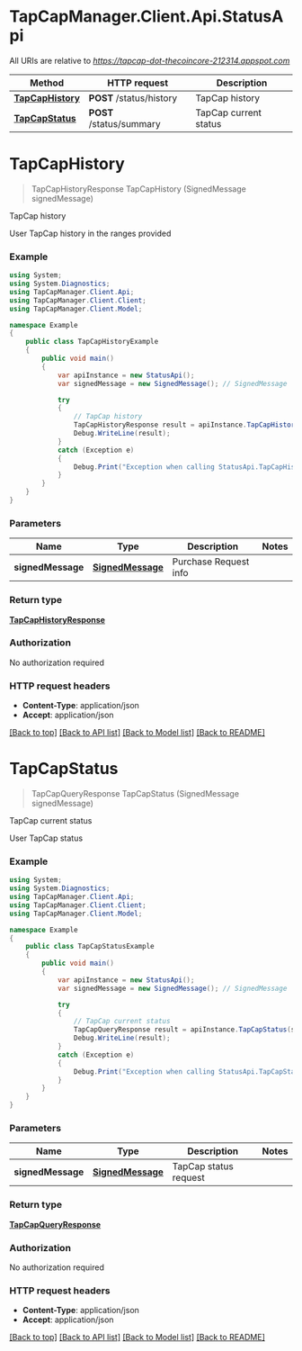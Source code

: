 # TapCapManager.Client.Api.StatusApi

All URIs are relative to *https://tapcap-dot-thecoincore-212314.appspot.com*

Method | HTTP request | Description
------------- | ------------- | -------------
[**TapCapHistory**](StatusApi.md#tapcaphistory) | **POST** /status/history | TapCap history
[**TapCapStatus**](StatusApi.md#tapcapstatus) | **POST** /status/summary | TapCap current status


<a name="tapcaphistory"></a>
# **TapCapHistory**
> TapCapHistoryResponse TapCapHistory (SignedMessage signedMessage)

TapCap history

User TapCap history in the ranges provided

### Example
```csharp
using System;
using System.Diagnostics;
using TapCapManager.Client.Api;
using TapCapManager.Client.Client;
using TapCapManager.Client.Model;

namespace Example
{
    public class TapCapHistoryExample
    {
        public void main()
        {
            var apiInstance = new StatusApi();
            var signedMessage = new SignedMessage(); // SignedMessage | Purchase Request info

            try
            {
                // TapCap history
                TapCapHistoryResponse result = apiInstance.TapCapHistory(signedMessage);
                Debug.WriteLine(result);
            }
            catch (Exception e)
            {
                Debug.Print("Exception when calling StatusApi.TapCapHistory: " + e.Message );
            }
        }
    }
}
```

### Parameters

Name | Type | Description  | Notes
------------- | ------------- | ------------- | -------------
 **signedMessage** | [**SignedMessage**](SignedMessage.md)| Purchase Request info | 

### Return type

[**TapCapHistoryResponse**](TapCapHistoryResponse.md)

### Authorization

No authorization required

### HTTP request headers

 - **Content-Type**: application/json
 - **Accept**: application/json

[[Back to top]](#) [[Back to API list]](../README.md#documentation-for-api-endpoints) [[Back to Model list]](../README.md#documentation-for-models) [[Back to README]](../README.md)

<a name="tapcapstatus"></a>
# **TapCapStatus**
> TapCapQueryResponse TapCapStatus (SignedMessage signedMessage)

TapCap current status

User TapCap status

### Example
```csharp
using System;
using System.Diagnostics;
using TapCapManager.Client.Api;
using TapCapManager.Client.Client;
using TapCapManager.Client.Model;

namespace Example
{
    public class TapCapStatusExample
    {
        public void main()
        {
            var apiInstance = new StatusApi();
            var signedMessage = new SignedMessage(); // SignedMessage | TapCap status request

            try
            {
                // TapCap current status
                TapCapQueryResponse result = apiInstance.TapCapStatus(signedMessage);
                Debug.WriteLine(result);
            }
            catch (Exception e)
            {
                Debug.Print("Exception when calling StatusApi.TapCapStatus: " + e.Message );
            }
        }
    }
}
```

### Parameters

Name | Type | Description  | Notes
------------- | ------------- | ------------- | -------------
 **signedMessage** | [**SignedMessage**](SignedMessage.md)| TapCap status request | 

### Return type

[**TapCapQueryResponse**](TapCapQueryResponse.md)

### Authorization

No authorization required

### HTTP request headers

 - **Content-Type**: application/json
 - **Accept**: application/json

[[Back to top]](#) [[Back to API list]](../README.md#documentation-for-api-endpoints) [[Back to Model list]](../README.md#documentation-for-models) [[Back to README]](../README.md)

